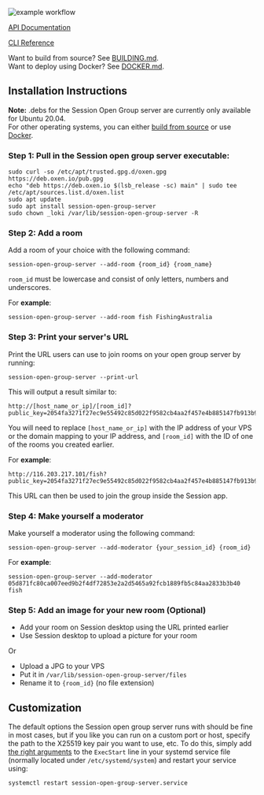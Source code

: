 ![example workflow](https://github.com/nielsandriesse/session-open-group-server/actions/workflows/check.yml/badge.svg)

[API Documentation](https://github.com/nielsandriesse/session-open-group-server/blob/main/DOCUMENTATION.md)

[CLI Reference](https://github.com/nielsandriesse/session-open-group-server/blob/main/CLI.md)

Want to build from source? See [BUILDING.md](https://github.com/nielsandriesse/session-open-group-server/blob/main/BUILDING.md).  
Want to deploy using Docker? See [DOCKER.md](https://github.com/nielsandriesse/session-open-group-server/blob/main/DOCKER.md).

## Installation Instructions

**Note:** .debs for the Session Open Group server are currently only available for Ubuntu 20.04.  
For other operating systems, you can either [build from source](https://github.com/nielsandriesse/session-open-group-server/blob/main/BUILDING.md) or use [Docker](https://github.com/nielsandriesse/session-open-group-server/blob/main/DOCKER.md).

### Step 1: Pull in the Session open group server executable:

```
sudo curl -so /etc/apt/trusted.gpg.d/oxen.gpg https://deb.oxen.io/pub.gpg
echo "deb https://deb.oxen.io $(lsb_release -sc) main" | sudo tee /etc/apt/sources.list.d/oxen.list
sudo apt update
sudo apt install session-open-group-server
sudo chown _loki /var/lib/session-open-group-server -R
```

### Step 2: Add a room

Add a room of your choice with the following command:

```
session-open-group-server --add-room {room_id} {room_name}
```

`room_id` must be lowercase and consist of only letters, numbers and underscores.

For **example**:

```
session-open-group-server --add-room fish FishingAustralia
```

### Step 3: Print your server's URL

Print the URL users can use to join rooms on your open group server by running:

```
session-open-group-server --print-url
```

This will output a result similar to:

```
http://[host_name_or_ip]/[room_id]?public_key=2054fa3271f27ec9e55492c85d022f9582cb4aa2f457e4b885147fb913b9c131
```

You will need to replace `[host_name_or_ip]` with the IP address of your VPS or the domain mapping to your IP address, and `[room_id]` with the ID of one of the rooms you created earlier.

For **example**:

```
http://116.203.217.101/fish?public_key=2054fa3271f27ec9e55492c85d022f9582cb4aa2f457e4b885147fb913b9c131
```

This URL can then be used to join the group inside the Session app.

### Step 4: Make yourself a moderator

Make yourself a moderator using the following command: 

```
session-open-group-server --add-moderator {your_session_id} {room_id}
```

For **example**:

```
session-open-group-server --add-moderator 05d871fc80ca007eed9b2f4df72853e2a2d5465a92fcb1889fb5c84aa2833b3b40 fish
```


### Step 5: Add an image for your new room (Optional)

- Add your room on Session desktop using the URL printed earlier
- Use Session desktop to upload a picture for your room

Or

- Upload a JPG to your VPS
- Put it in `/var/lib/session-open-group-server/files`
- Rename it to `{room_id}` (no file extension)

## Customization

The default options the Session open group server runs with should be fine in most cases, but if you like you can run on a custom port or host, specify the path to the X25519 key pair you want to use, etc. To do this, simply add [the right arguments](https://github.com/nielsandriesse/session-open-group-server/blob/main/BUILDING.md#step-3-run-it) to the `ExecStart` line in your systemd service file (normally located under `/etc/systemd/system`) and restart your service using:

```
systemctl restart session-open-group-server.service
```

